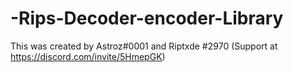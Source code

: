 # -Rips-Decoder-encoder-Library
This was created by Astroz#0001 and Riptxde #2970  (Support at https://discord.com/invite/5HmepGK)
